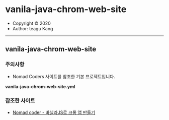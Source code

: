 # vanila-java-chrom-web-site

- Copyright &copy; 2020
- Author: teagu Kang    


---

## vanila-java-chrom-web-site

### 주의사항 
 - Nomad Coders 사이트를 참조한 기본 프로젝트입니다.
 
**vanila-java-chrom-web-site.yml** 

### 참조한 사이트

- [Nomad coder - 바닐라JS로 크롬 앱 만들기](https://nomadcoders.co/javascript-for-beginners)

